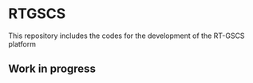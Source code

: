# RTGSCS
This repository includes the codes for the development of the RT-GSCS platform
## Work in progress
